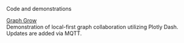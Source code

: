 Code and demonstrations

[Graph Grow](https://github.com/scott-h-system-analyst/scott-h-system-analyst.github.io/tree/main/graph_grow_mqtt)  
Demonstration of local-first graph collaboration utilizing Plotly Dash. Updates are added via MQTT. 

